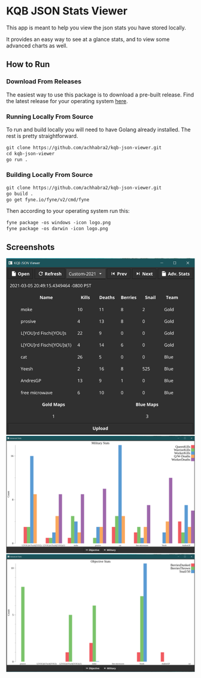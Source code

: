 # KQB JSON Stats Viewer

This app is meant to help you view the json stats you have stored locally. 

It provides an easy way to see at a glance stats, and to view some advanced charts as well. 

## How to Run

### Download From Releases
The easiest way to use this package is to download a pre-built release. Find the latest release for your operating system [here](https://github.com/achhabra2/kqb-json-viewer/releases). 

### Running Locally From Source
To run and build locally you will need to have Golang already installed. The rest is pretty straightforward. 
```
git clone https://github.com/achhabra2/kqb-json-viewer.git
cd kqb-json-viewer
go run .
```

### Building Locally From Source
```
git clone https://github.com/achhabra2/kqb-json-viewer.git
go build .
go get fyne.io/fyne/v2/cmd/fyne
```

Then according to your operating system run this: 
```
fyne package -os windows -icon logo.png
fyne package -os darwin -icon logo.png
```

## Screenshots
![App](./docs/ss-1.png)
![Mil Stats](./docs/ss-2.png)
![Objective Stats](./docs/ss-3.png)